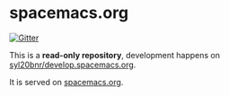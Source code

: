 # spacemacs.org

[![Gitter](https://badges.gitter.im/syl20bnr/spacemacs.org.svg)](https://gitter.im/syl20bnr/spacemacs.org?utm_source=badge&utm_medium=badge&utm_campaign=pr-badge&utm_content=badge)

This is a **read-only repository**, development happens on
[syl20bnr/develop.spacemacs.org][develop].

It is served on [spacemacs.org][].

[develop]: https://github.com/syl20bnr/develop.spacemacs.org
[spacemacs.org]: http://spacemacs.org
